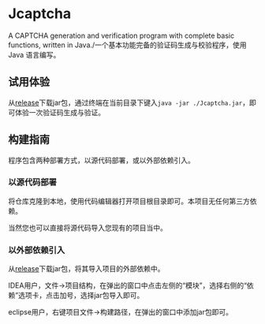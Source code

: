# Jcaptcha
A CAPTCHA generation and verification program with complete basic functions, written in Java./一个基本功能完备的验证码生成与校验程序，使用 Java 语言编写。

## 试用体验
从[release](https://github.com/LittleCircleOO/Jcaptcha/releases)下载jar包，通过终端在当前目录下键入`java -jar ./Jcaptcha.jar`，即可体验一次验证码生成与验证。

## 构建指南
程序包含两种部署方式，以源代码部署，或以外部依赖引入。

### 以源代码部署
将仓库克隆到本地，使用代码编辑器打开项目根目录即可。本项目无任何第三方依赖。

当然您也可以直接将源代码导入您现有的项目当中。

### 以外部依赖引入
从[release](https://github.com/LittleCircleOO/Jcaptcha/releases)下载jar包，将其导入项目的外部依赖中。

IDEA用户，文件→项目结构，在弹出的窗口中点击左侧的“模块”，选择右侧的“依赖”选项卡，点击加号，选择jar包导入即可。

eclipse用户，右键项目文件→构建路径，在弹出的窗口中添加jar包即可。
